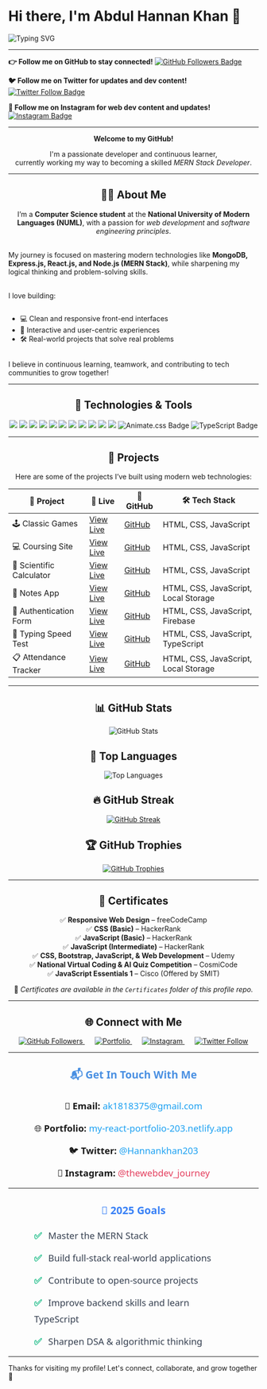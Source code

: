 <!-- Main Heading -->
<h1>Hi there, I'm Abdul Hannan Khan 👋</h1>

<p>
  <img src="https://readme-typing-svg.demolab.com?font=Fira+Code&size=22&pause=1000&center=true&vCenter=true&width=435&lines=Welcome+to+my+GitHub!;I'm+a+Frontend+Developer.;Learning+MERN+Stack+Development.;A+JavaScript+Enthusiast." alt="Typing SVG" />
</p>

---

<!-- GitHub Follow -->
<p>
<strong>👉 Follow me on GitHub to stay connected!</strong>
  <a href="https://github.com/Hannankhan203" target="_blank">
    <img src="https://img.shields.io/github/followers/Hannankhan203?label=Follow&style=social" alt="GitHub Followers Badge" />
  </a>
</p>

<!-- [![LinkedIn](https://img.shields.io/badge/LinkedIn-Follow-blue?logo=linkedin&style=social)](https://www.linkedin.com/in/abdul-hannan-khan-bab1a7361/) -->

<!-- Twitter Follow -->
<p>
  <strong>🐦 Follow me on Twitter for updates and dev content!</strong>
  <a href="https://x.com/Hannankhan203" target="_blank">
    <img src="https://img.shields.io/twitter/follow/Hannankhan203?style=social" alt="Twitter Follow Badge" />
  </a>
</p>

<!-- Instagram Follow -->
<p>
<strong>📸 Follow me on Instagram for web dev content and updates!</strong>
  <a href="https://www.instagram.com/thewebdev_journey/" target="_blank">
    <img src="https://img.shields.io/badge/Follow@thewebdev__journey-E4405F?style=for-the-badge&logo=instagram&logoColor=white" alt="Instagram Badge" />
  </a>
</p>

---

<!-- Introduction -->
<p align="center">
  <strong>Welcome to my GitHub!</strong>
</p>

<p align="center">
  I'm a passionate developer and continuous learner,<br>
  currently working my way to becoming a skilled <em>MERN Stack Developer</em>.
</p>

---

<!-- About Section -->
<h2 align="center">👨‍💻 About Me</h2>

<!-- About Me -->
<p align="center">
  I’m a <strong>Computer Science student</strong> at the <strong>National University of Modern Languages (NUML)</strong>, with a passion for <em>web development</em> and <em>software engineering principles</em>.<br><br>
  
  My journey is focused on mastering modern technologies like <strong>MongoDB, Express.js, React.js, and Node.js (MERN Stack)</strong>, while sharpening my logical thinking and problem-solving skills.<br><br>
  
  I love building:<br>
  <ul style="display: inline-block; text-align: left;">
    <li>💻 Clean and responsive front-end interfaces</li>
    <li>🎯 Interactive and user-centric experiences</li>
    <li>🛠️ Real-world projects that solve real problems</li>
  </ul><br>
  
  I believe in continuous learning, teamwork, and contributing to tech communities to grow together!
</p>

---

<!-- Technologies and Tools -->
<h2 align="center">🔧 Technologies & Tools</h2>

<!-- Technologies and Tools Badges -->
<p align="center">
  <img src="https://img.shields.io/badge/JavaScript-F7DF1E?style=for-the-badge&logo=javascript&logoColor=black" />
  <img src="https://img.shields.io/badge/HTML5-E34F26?style=for-the-badge&logo=html5&logoColor=white" />
  <img src="https://img.shields.io/badge/CSS3-1572B6?style=for-the-badge&logo=css3&logoColor=white" />
  <img src="https://img.shields.io/badge/React-20232A?style=for-the-badge&logo=react&logoColor=61DAFB" />
  <img src="https://img.shields.io/badge/Bootstrap-7952B3?style=for-the-badge&logo=bootstrap&logoColor=white" />
  <img src="https://img.shields.io/badge/Git-F05032?style=for-the-badge&logo=git&logoColor=white" />
  <img src="https://img.shields.io/badge/GitHub-181717?style=for-the-badge&logo=github&logoColor=white" />
  <img src="https://img.shields.io/badge/VS%20Code-007ACC?style=for-the-badge&logo=visualstudiocode&logoColor=white" />
  <img src="https://img.shields.io/badge/Netlify-00C7B7?style=for-the-badge&logo=netlify&logoColor=white" />
  <img src="https://img.shields.io/badge/Firebase-FFCA28?style=for-the-badge&logo=firebase&logoColor=black" />
  <img src="https://img.shields.io/badge/GSAP-88CE02?style=for-the-badge&logo=greensock&logoColor=white" />
  <img src="https://img.shields.io/badge/Animate.css-FF69B4?style=for-the-badge&logo=css3&logoColor=white" alt="Animate.css Badge" />
  <img src="https://img.shields.io/badge/TypeScript-3178C6?style=for-the-badge&logo=typescript&logoColor=white" alt="TypeScript Badge" />
</p>

<!-- ![Node.js](https://img.shields.io/badge/-Node.js-339933?logo=node.js&logoColor=fff) -->
<!-- [![Bitbucket](https://img.shields.io/badge/Bitbucket-Visit-0052CC?logo=bitbucket&logoColor=white)](https://bitbucket.org/yourusername/) -->

---

<!-- Projects Section -->
<h2 align="center">📘 Projects</h2>

<!-- Projects Table -->
<p align="center">
  Here are some of the projects I’ve built using modern web technologies:
</p>

<div align="center">

<table>
  <thead>
    <tr>
      <th>📌 Project</th>
      <th>🔗 Live</th>
      <th>📁 GitHub</th>
      <th>🛠️ Tech Stack</th>
    </tr>
  </thead>
  <tbody>
    <tr>
      <td>🕹️ Classic Games</td>
      <td><a href="https://hannankhan203.github.io/Classic-Games/" target="_blank">View Live</a></td>
      <td><a href="https://github.com/Hannankhan203/Games" target="_blank">GitHub</a></td>
      <td>HTML, CSS, JavaScript</td>
    </tr>
    <tr>
      <td>💻 Coursing Site</td>
      <td><a href="https://hannankhan203.github.io/Coursing-Site/" target="_blank">View Live</a></td>
      <td><a href="https://github.com/Hannankhan203/Coursing-Site" target="_blank">GitHub</a></td>
      <td>HTML, CSS, JavaScript</td>
    </tr>
    <tr>
      <td>🧮 Scientific Calculator</td>
      <td><a href="https://hannankhan203.github.io/Scientific-Calculator/" target="_blank">View Live</a></td>
      <td><a href="https://github.com/Hannankhan203/Scientific-Calculator" target="_blank">GitHub</a></td>
      <td>HTML, CSS, JavaScript</td>
    </tr>
    <tr>
      <td>📓 Notes App</td>
      <td><a href="https://hannankhan203.github.io/Notes/" target="_blank">View Live</a></td>
      <td><a href="https://github.com/Hannankhan203/Notes" target="_blank">GitHub</a></td>
      <td>HTML, CSS, JavaScript, Local Storage</td>
    </tr>
    <tr>
      <td>🔐 Authentication Form</td>
      <td><a href="https://authentication-form-203.netlify.app/" target="_blank">View Live</a></td>
      <td><a href="https://github.com/Hannankhan203/Authentication-Form" target="_blank">GitHub</a></td>
      <td>HTML, CSS, JavaScript, Firebase</td>
    </tr>
    <tr>
      <td>🧠 Typing Speed Test</td>
      <td><a href="https://hannankhan203.github.io/Typing-Speed-Test/" target="_blank">View Live</a></td>
      <td><a href="https://github.com/Hannankhan203/Typing-Speed-Test.git" target="_blank">GitHub</a></td>
      <td>HTML, CSS, JavaScript, TypeScript</td>
    </tr>
    <tr>
  <td>📋 Attendance Tracker</td>
  <td><a href="https://hannankhan203.github.io/Attendance-Tracker/" target="_blank">View Live</a></td>
  <td><a href="https://github.com/Hannankhan203/Attendance-Tracker" target="_blank">GitHub</a></td>
  <td>HTML, CSS, JavaScript, Local Storage</td>
</tr>
  </tbody>
</table>

</div>

---

<!-- GitHub Stats -->
<h2 align="center">📊 GitHub Stats</h2>

<p align="center">
  <img src="https://github-readme-stats.vercel.app/api?username=Hannankhan203&show_icons=true&theme=radical&hide_border=false&rank_icon=github&include_all_commits=true&custom_title=Hannan's%20GitHub%20Stats" alt="GitHub Stats" />
</p>

<!-- Top Languages -->
<h2 align="center">🧠 Top Languages</h2>

<p align="center">
  <img src="https://github-readme-stats.vercel.app/api/top-langs/?username=Hannankhan203&layout=compact&theme=radical&hide_border=false&langs_count=6" alt="Top Languages" />
</p>

<!-- GitHub Streak -->
<h2 align="center">🔥 GitHub Streak</h2>

<p align="center">
  <a href="https://git.io/streak-stats" target="_blank">
    <img src="https://github-readme-streak-stats.herokuapp.com/?user=Hannankhan203&theme=radical&hide_border=false" alt="GitHub Streak" />
  </a>
</p>

<!-- GitHub Trophies -->
<h2 align="center">🏆 GitHub Trophies</h2>

<p align="center">
  <a href="https://github.com/ryo-ma/github-profile-trophy" target="_blank">
    <img 
      src="https://github-profile-trophy.vercel.app/?username=Hannankhan203&theme=algolia&no-frame=true&margin-w=15&margin-h=15" 
      alt="GitHub Trophies" 
    />
  </a>
</p>

<!-- ![Profile Views](https://komarev.com/ghpvc/?username=Hannankhan203&label=Profile%20views&color=0e75b6&style=flat) -->

---

<!-- Certificates -->
<h2 align="center">🏅 Certificates</h2>

<p align="center">
  ✅ <strong>Responsive Web Design</strong> – freeCodeCamp <br />
  ✅ <strong>CSS (Basic)</strong> – HackerRank <br />
  ✅ <strong>JavaScript (Basic)</strong> – HackerRank <br />
  ✅ <strong>JavaScript (Intermediate)</strong> – HackerRank <br />
  ✅ <strong>CSS, Bootstrap, JavaScript, & Web Development</strong> – Udemy <br />
  ✅ <strong>National Virtual Coding & AI Quiz Competition</strong> – CosmiCode <br />
  ✅ <strong>JavaScript Essentials 1</strong> – Cisco (Offered by SMIT)
</p>

<p align="center">
  📁 <em>Certificates are available in the <code>Certificates</code> folder of this profile repo.</em>
</p>

---

<!-- Connect With Me -->
<h2 align="center">🌐 Connect with Me</h2>

<p align="center" style="margin-top: 1em;">
  <a href="https://github.com/Hannankhan203" target="_blank" style="margin: 0 10px;">
    <img src="https://img.shields.io/github/followers/Hannankhan203?label=GitHub%20Followers&style=flat-square&logo=github&logoColor=white" alt="GitHub Followers" />
  </a>
  <a href="https://hannankhannn.netlify.app/" target="_blank" style="margin: 0 10px;">
    <img src="https://img.shields.io/badge/Portfolio-000000?style=flat-square&logo=firefox&logoColor=white" alt="Portfolio" />
  </a>
  <a href="https://www.instagram.com/thewebdev_journey/" target="_blank" style="margin: 0 10px;">
    <img src="https://img.shields.io/badge/Instagram-E4405F?style=flat-square&logo=instagram&logoColor=white" alt="Instagram" />
  </a>
  <a href="https://x.com/Hannankhan203" target="_blank" style="margin: 0 10px;">
    <img src="https://img.shields.io/twitter/follow/Hannankhan203?style=flat-square&logo=twitter&logoColor=white" alt="Twitter Follow" />
  </a>
</p>

<!-- [![LinkedIn](https://img.shields.io/badge/-LinkedIn-blue?logo=linkedin&logoColor=white)](https://www.linkedin.com/in/abdul-hannan-khan-bab1a7361/) -->

---

<h2 align="center" style="font-weight: 700; color: #4A90E2; margin-bottom: 25px; font-family: 'Segoe UI', Tahoma, Geneva, Verdana, sans-serif;">
  📬 Get In Touch With Me
</h2>

<div style="text-align:center; font-size: 1.15rem; line-height: 1.8; font-family: 'Segoe UI', Tahoma, Geneva, Verdana, sans-serif; max-width: 400px; margin: 0 auto;">
  <p style="margin: 12px 0;">
    📧 <strong>Email:</strong> 
    <a href="mailto:ak1818375@gmail.com" style="color:#1DA1F2; text-decoration:none; transition: color 0.3s ease;" onmouseover="this.style.color='#0d8ddb'" onmouseout="this.style.color='#1DA1F2'">
      ak1818375@gmail.com
    </a>
  </p>
  
  <p style="margin: 12px 0;">
    🌐 <strong>Portfolio:</strong> 
    <a href="https://my-react-portfolio-203.netlify.app/" target="_blank" style="color:#1DA1F2; text-decoration:none; transition: color 0.3s ease;" onmouseover="this.style.color='#0d8ddb'" onmouseout="this.style.color='#1DA1F2'">
      my-react-portfolio-203.netlify.app
    </a>
  </p>
  
  <p style="margin: 12px 0;">
    🐦 <strong>Twitter:</strong> 
    <a href="https://x.com/Hannankhan203" target="_blank" style="color:#1DA1F2; text-decoration:none; transition: color 0.3s ease;" onmouseover="this.style.color='#0d8ddb'" onmouseout="this.style.color='#1DA1F2'">
      @Hannankhan203
    </a>
  </p>
  
  <p style="margin: 12px 0;">
    📸 <strong>Instagram:</strong> 
    <a href="https://www.instagram.com/thewebdev_journey/" target="_blank" style="color:#E4405F; text-decoration:none; transition: color 0.3s ease;" onmouseover="this.style.color='#b32e48'" onmouseout="this.style.color='#E4405F'">
      @thewebdev_journey
    </a>
  </p>
</div>

<!-- - **💼 LinkedIn**: [linkedin.com/in/abdul-hannan-khan-16b358358](https://www.linkedin.com/in/abdul-hannan-khan-bab1a7361)   -->

---

<h2 align="center" style="color:#3b82f6; font-weight: 700; font-family: 'Segoe UI', Tahoma, Geneva, Verdana, sans-serif; margin-bottom: 20px;">
  🎯 2025 Goals
</h2>

<ul style="list-style: none; padding: 0; max-width: 400px; margin: 0 auto; font-family: 'Segoe UI', Tahoma, Geneva, Verdana, sans-serif; font-size: 1.15rem; line-height: 1.8; color: #374151;">
  <li style="margin-bottom: 12px;">
    <span style="color: #10b981; font-weight: 700; margin-right: 8px;">✅</span> Master the MERN Stack
  </li>
  <li style="margin-bottom: 12px;">
    <span style="color: #10b981; font-weight: 700; margin-right: 8px;">✅</span> Build full-stack real-world applications
  </li>
  <li style="margin-bottom: 12px;">
    <span style="color: #10b981; font-weight: 700; margin-right: 8px;">✅</span> Contribute to open-source projects
  </li>
  <li style="margin-bottom: 12px;">
    <span style="color: #10b981; font-weight: 700; margin-right: 8px;">✅</span> Improve backend skills and learn TypeScript
  </li>
  <li>
    <span style="color: #10b981; font-weight: 700; margin-right: 8px;">✅</span> Sharpen DSA & algorithmic thinking
  </li>
</ul>

---

Thanks for visiting my profile! Let's connect, collaborate, and grow together 🚀
